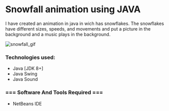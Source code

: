 # Snowfall animation using JAVA


I have created an animation in java in wich has snowflakes.
The snowflakes have different sizes, speeds, and movements
and put a picture in the background and a music plays in the background.

![snowfall_gif](https://user-images.githubusercontent.com/111382157/215804049-ffdcf2df-7bab-4f34-b4d8-a0fafe137c8e.gif)

### Technologies used:
- Java [JDK 8+]
- Java Swing
- Java Sound

### === Software And Tools Required ===
- NetBeans IDE

